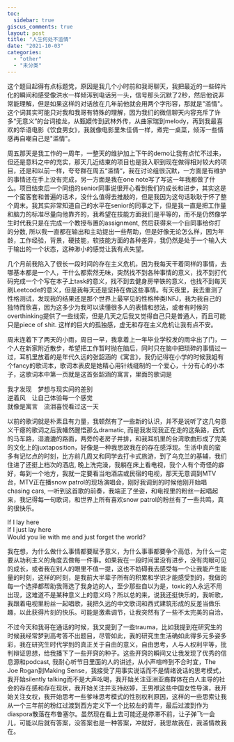 ```yaml
---
toc:
  sidebar: true
giscus_comments: true
layout: post
title: "人生何处不滥情"
date: "2021-10-03"
categories: 
  - "other"
  - "未分类"
---
```


这个题目起得有点标题党，原因是我几个小时前和我哥聊天，我把最近的一些碎片化的瞬间和感受像洪水一样倾泻到电话另一头，信号那头沉默了2秒，然后他说非常能理解，但是如果这样的对话放在几年前他就会用两个字形容，那就是"滥情"。这个词其实可能只对我和我哥有特殊的理解，因为我们的微信聊天内容充斥了许多“无意义”的台词接龙，从甄嬛传到武林外传，从曲家瑞到melody，再到我最喜欢的华语电影《饮食男女》，我就像电影里朱佳倩一样，煮完一桌菜，倾泻一些情感再自嘲自己是"滥情"。

周五那天是我工作的一周年，一整天的维护加上下午的demo让我有点忙不过来，但还是意料之中的充实，那天几近结束的项目也是我入职到现在做得相对较大的项目，还是和以前一样，夸夸群在周五“滥情“，我在讨论组很沉默，一方面是有维护的事情还在手上没有完成，另一方面是我在one note写了写这一年我都做了什么。项目结束后一个同组的senior同事说很开心看到我们的成长和进步，其实这是一个蛮客套和普遍的话术，没什么值得去推敲的，但是我因为这句话耿耿于怀了整个周末。我其实非常知道自己的水平在senior的同事之下，但是我一直是把工作量和脑力的标准尽量向他靠齐的，我希望在技能方面我们是平等的，而不是仍然像学生时代我只是在完成一个教授布置的assignment, 然后获得来一个自同事给你打的分数, 所以我一直都在输出和主动提出一些帮助，但是好像无论怎么样，因为年龄，工作经验，背景，硬技能，软技能方面的各种差异，我仍然是处于一个输入大于输出的一个状态，这种渺小的感觉让我有点失望。

几个月前我陷入了很长一段时间的存在主义危机，因为我每天干着同样的事情，去哪基本都是一个人，干什么都索然无味，突然找不到各种事情的意义，找不到打代码完成一个个写在本子上task的意义，找不到去健身房举铁的意义，也找不到每天刷Leetcode的意义，但是我每天还是坚持在做这些事情。有天夜里，我去重测了性格测试，发现我的结果还是那个世界上最罕见的性格种类INFJ，我为我自己的独特而欣喜，因为这多少为我可以读懂很多人的表情和想法，或者有时候的overthinking提供了一些线索，但是几天之后我又觉得自己只是普通人，而且可能只是piece of shit. 这样的巨大的孤独感，虚无和存在主义危机让我有点不安。

周末连着下了两天的小雨，周日一早，我拿着上一年毕业学校发的雨伞出了门，一个人在新家附近散步，希望把工作暂时抛在脑后，同时只在脑中把琐碎的事情过一过，耳机里放着的是年代久远的张韶涵的《寓言》，我仍记得在小学的时候我姐有个fancy的歌词本，歌词本表皮是她精心用针线缝制的一个爱心，十分有心的小本子，这歌词本中第一页就是这首张韶涵的寓言，里面的歌词是

我才发现　梦想与现实间的差别  
逆着风　让自己体验每一个感觉  
就像是寓言　流泪喜悦看过这一天

以前的歌词就是朴素且有力量，我顿然有了一些新的认识，并不是说听了这几句意义干瘪的歌词之后我幡然醒悟那么dramatic, 而是我发现我正在走的这条路，西式的马车路，湿漉漉的路面，两旁的老房子并排，和我耳机里的台湾歌曲形成了完美的文化上的juxtaposition，好像是一种我思故我在的存在感浮现。生活中真的蛮多有记忆点的时刻，比方前几周又和同学去打卡式旅游，到了乌克兰的基辅，我们住进了还挺上档次的酒店, 晚上洗完澡，我躺在床上看电视，我个人有个奇怪的癖好，每到一个地方，我就一定要看当地酒店或民宿的电视，那天无意调到MTV台，MTV正在播snow patrol的现场演唱会，刚好我调到的时候他刚开始唱chasing cars, 一听到这首歌的前奏，我端正了坐姿，和电视里的粉丝一起唱起来，我记得每一句歌词，和世界上所有喜欢snow patrol的粉丝有了一些共鸣，真的很快乐。

If I lay here  
If I just lay here  
Would you lie with me and just forget the world?

我在想，为什么做什么事情都要赋予意义，为什么事事都要争个高低，为什么一定要从功利主义的角度去做每一件事。如果我在一段时间里没有进步，没有肉眼可见的成长，或者我在别人的眼里不值一提，这也不妨碍我去感受每一个让我能产生能量的时刻，这样的时刻，是我前大半辈子所有的积累和学识才能感受到的，我做的每一个选择都帮助我筛选了我身边的人，至少那些自以为是，toxic的人永远不用出现，这难道不是某种意义上的意义吗？所以总的来，说我还挺快乐的，我听歌，我跟着电视里粉丝一起唱歌，我把久远的中文歌词和西式建筑形成的反差当做乐趣，以此获得片刻的快乐。可能是激素调节，让我突然有了一些不太完美的自洽。

不过今天和我哥在通话的时候，我又提到了一些trauma，比如我提到在研究生的时候我经常梦到高考答不出题目，尽管如此，我的研究生生活确如此得多元多姿多彩，我在研究生时代学到的真正关于自由的意义，自由思考，人与人权利平等，批判辩证思想，给我播下了一些开窍的种子。这些开窍的瞬间又让我发现了优秀的信息源和podcast, 我耐心听节目里面的人的讲述，从小声喧哗到不合时宜，The Joe Rogan到Making Sense，我接受了用事实说话而不是情绪说话的思考模式，我开始silently talking而不是大声吆喝，我开始关注亚洲亚裔群体在白人主导的社会的存在感和存在现状，我开始关注并支持赵婷，王男袱这些中国女性导演，我开始关注女权，我开始思考一些爹味思考模式的性别权利原因，这样的一些思索让我从一个三年前的粉红过渡到西方定义下一个比较左的青年，最后过渡到作为diaspora散落在布鲁塞尔。虽然现在看上去可能还是停滞不前，让子弹飞一会儿，可能以后就有答案，没答案也是一种答案，冲就好，我思故我在，我滥情故我在。
